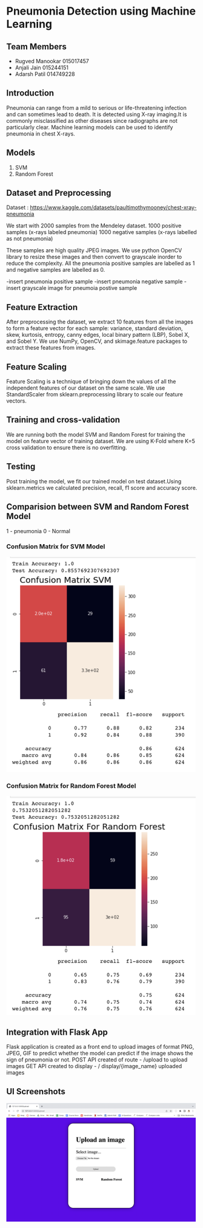 # Pneumonia Detection using Machine Learning
## Team Members
- Rugved Manookar 015017457
- Anjali Jain     015244151
- Adarsh Patil    014749228

## Introduction
Pneumonia can range from a mild to serious or life-threatening infection and can sometimes lead to death. It is detected using X-ray imaging.It is commonly misclassified as other diseases since radiographs are not particularly clear. Machine learning models can be used to identify pneumonia in chest X-rays.
## Models
1. SVM
2. Random Forest
## Dataset and Preprocessing
Dataset : https://www.kaggle.com/datasets/paultimothymooney/chest-xray-pneumonia

We start with 2000 samples from the Mendeley dataset.
1000 positive samples (x-rays labeled pneumonia)
1000 negative samples (x-rays labelled as not pneumonia)

These samples are high quality JPEG images. We use python OpenCV library to resize these images and then convert to grayscale inorder to reduce the complexity. All the pneumonia positive samples are labelled as 1 and negative samples are labelled as 0. 

-insert pneumonia positive sample
-insert pneumonia negative sample
-insert grayscale image for pneumoia postive sample


## Feature Extraction
After preprocessing the dataset, we extract 10 features from all the images to form a feature vector for each sample: variance, standard deviation, skew, kurtosis, entropy, canny edges, local binary pattern (LBP), Sobel X, and Sobel Y. We use NumPy, OpenCV, and skimage.feature packages to extract these features from images. 

## Feature Scaling
Feature Scaling is a technique of bringing down the values of all the independent features of our dataset on the same scale. We use StandardScaler from sklearn.preprocessing library to scale our feature vectors.

## Training and cross-validation
We are running both the model SVM and Random Forest for training the model on feature vector of training dataset. We are using K-Fold where K=5 cross validation to ensure there is no overfitting.

## Testing 
Post training the model, we fit our trained model on test dataset.Using sklearn.metrics we calculated precision, recall, f1 score and accuracy score.

## Comparision between SVM and Random Forest Model
1 - pneumonia
0 - Normal

###  Confusion Matrix for SVM Model
<img src="outputscreenshots/confusion_matrix_svm.png" width="500">

###  Confusion Matrix for Random Forest Model
<img src="outputscreenshots/confusion_matrix_random_forest.png" width="500">

## Integration with Flask App
Flask application is created as a front end to upload images of format PNG, JPEG, GIF to predict whether the model can predict if the image shows the sign of pneumonia or not. 
POST API created of route - /upload to upload images 
GET API created to display - / display/{image_name} uploaded images
## UI Screenshots
<img src="outputscreenshots/UI.png" width="500">
